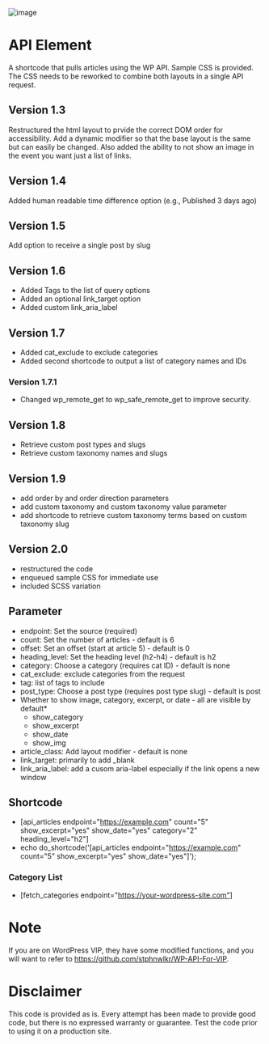 ![image](https://awb4wp.com/wp-content/uploads/2023/09/grid-post-layout-scaled.jpg)

# API Element
 A shortcode that pulls articles using the WP API. Sample CSS is provided. The CSS needs to be reworked to combine both layouts in a single API request.

## Version 1.3 
Restructured the html layout to prvide the correct DOM order for accessibility. Add a dynamic modifier so that the base layout is the same but can easily be changed. Also added the ability to not show an image in the event you want just a list of links.

## Version 1.4
Added human readable time difference option (e.g., Published 3 days ago)

## Version 1.5
Add option to receive a single post by slug

## Version 1.6
* Added Tags to the list of query options
* Added an optional link_target option
* Added custom link_aria_label
## Version 1.7
* Added cat_exclude to exclude categories
* Added second shortcode to output a list of category names and IDs
### Version 1.7.1
* Changed wp_remote_get to wp_safe_remote_get to improve security.
## Version 1.8
* Retrieve custom post types and slugs
* Retrieve custom taxonomy names and slugs
## Version 1.9
* add order by and order direction parameters
* add custom taxonomy and custom taxonomy value parameter
* add shortcode to retrieve custom taxonomy terms based on custom taxonomy slug
## Version 2.0
* restructured the code
* enqueued sample CSS for immediate use
* included SCSS variation

 ## Parameter

* endpoint: Set the source (required)
* count: Set the number of articles - default is 6
* offset: Set an offset (start at article 5) - default is 0
* heading_level: Set the heading level (h2-h4) - default is h2
* category: Choose a category (requires cat ID) - default is none
* cat_exclude: exclude categories from the request
* tag: list of tags to include
* post_type: Choose a post type (requires post type slug) - default is post
* Whether to show image, category, excerpt, or date - all are visible by default*   
    - show_category
    - show_excerpt
    - show_date
    - show_img
* article_class: Add layout modifier - default is none
* link_target: primarily to add _blank
* link_aria_label: add a cusom aria-label especially if the link opens a new window


## Shortcode

* [api_articles endpoint="https://example.com" count="5" show_excerpt="yes" show_date="yes" category="2" heading_level="h2"] 
* echo do_shortcode('[api_articles endpoint="https://example.com" count="5" show_excerpt="yes" show_date="yes"]');

### Category List
* [fetch_categories endpoint="https://your-wordpress-site.com"]
# Note
If you are on WordPress VIP, they have some modified functions, and you will want to refer to https://github.com/stphnwlkr/WP-API-For-VIP.


# Disclaimer
This code is provided as is. Every attempt has been made to provide good code, but there is no expressed warranty or guarantee. Test the code prior to using it on a production site.
